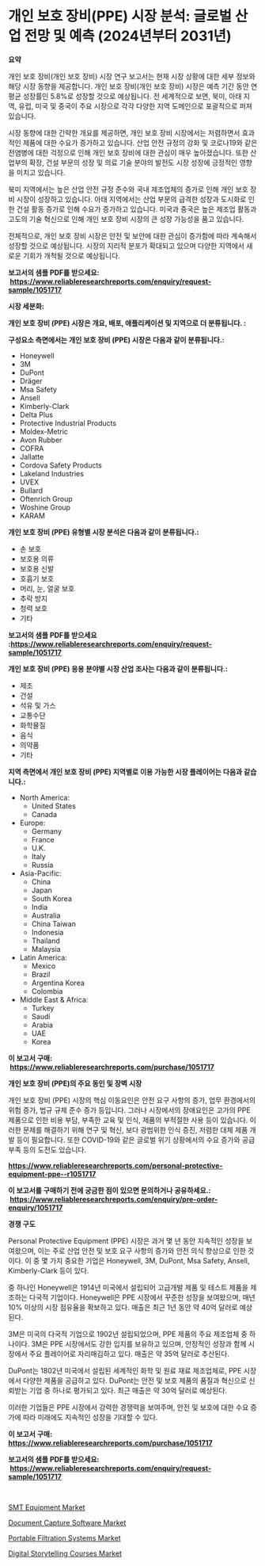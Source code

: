 <p><h1>개인 보호 장비(PPE) 시장 분석: 글로벌 산업 전망 및 예측 (2024년부터 2031년)</h1></p><p><strong>요약</strong></p>
<p><p>개인 보호 장비(개인 보호 장비) 시장 연구 보고서는 현재 시장 상황에 대한 세부 정보와 해당 시장 동향을 제공합니다. 개인 보호 장비(개인 보호 장비) 시장은 예측 기간 동안 연평균 성장률인 5.8%로 성장할 것으로 예상됩니다. 전 세계적으로 보면, 북미, 아태 지역, 유럽, 미국 및 중국이 주요 시장으로 각각 다양한 지역 도메인으로 포괄적으로 퍼져 있습니다.</p><p>시장 동향에 대한 간략한 개요를 제공하면, 개인 보호 장비 시장에서는 저렴하면서 효과적인 제품에 대한 수요가 증가하고 있습니다. 산업 안전 규정의 강화 및 코로나19와 같은 전염병에 대한 걱정으로 인해 개인 보호 장비에 대한 관심이 매우 높아졌습니다. 또한 산업부의 확장, 건설 부문의 성장 및 의료 기술 분야의 발전도 시장 성장에 긍정적인 영향을 미치고 있습니다.</p><p>북미 지역에서는 높은 산업 안전 규정 준수와 국내 제조업체의 증가로 인해 개인 보호 장비 시장이 성장하고 있습니다. 아태 지역에서는 산업 부문의 급격한 성장과 도시화로 인한 건설 활동 증가로 인해 수요가 증가하고 있습니다. 미국과 중국은 높은 제조업 활동과 고도의 기술 혁신으로 인해 개인 보호 장비 시장의 큰 성장 가능성을 품고 있습니다.</p><p>전체적으로, 개인 보호 장비 시장은 안전 및 보안에 대한 관심이 증가함에 따라 계속해서 성장할 것으로 예상됩니다. 시장의 지리적 분포가 확대되고 있으며 다양한 지역에서 새로운 기회가 개척될 것으로 예상됩니다.</p></p>
<p><strong>보고서의 샘플 PDF를 받으세요: &nbsp;<a href="https://www.reliableresearchreports.com/enquiry/request-sample/1051717">https://www.reliableresearchreports.com/enquiry/request-sample/1051717</a></strong></p>
<p><strong>시장 세분화:</strong></p>
<p><strong> 개인 보호 장비 (PPE) 시장은 개요, 배포, 애플리케이션 및 지역으로 더 분류됩니다. :</strong></p>
<p><strong>구성요소 측면에서는 개인 보호 장비 (PPE) 시장은 다음과 같이 분류됩니다.:</strong></p>
<p><ul><li>Honeywell</li><li>3M</li><li>DuPont</li><li>Dräger</li><li>Msa Safety</li><li>Ansell</li><li>Kimberly-Clark</li><li>Delta Plus</li><li>Protective Industrial Products</li><li>Moldex-Metric</li><li>Avon Rubber</li><li>COFRA</li><li>Jallatte</li><li>Cordova Safety Products</li><li>Lakeland Industries</li><li>UVEX</li><li>Bullard</li><li>Oftenrich Group</li><li>Woshine Group</li><li>KARAM</li></ul></p>
<p><strong> 개인 보호 장비 (PPE) 유형별 시장 분석은 다음과 같이 분류됩니다.:</strong></p>
<p><ul><li>손 보호</li><li>보호용 의류</li><li>보호용 신발</li><li>호흡기 보호</li><li>머리, 눈, 얼굴 보호</li><li>추락 방지</li><li>청력 보호</li><li>기타</li></ul></p>
<p><strong>보고서의 샘플 PDF를 받으세요 :<a href="https://www.reliableresearchreports.com/enquiry/request-sample/1051717">https://www.reliableresearchreports.com/enquiry/request-sample/1051717</a></strong></p>
<p><strong> 개인 보호 장비 (PPE) 응용 분야별 시장 산업 조사는 다음과 같이 분류됩니다.:</strong></p>
<p><ul><li>제조</li><li>건설</li><li>석유 및 가스</li><li>교통수단</li><li>화학물질</li><li>음식</li><li>의약품</li><li>기타</li></ul></p>
<p><strong>지역 측면에서 개인 보호 장비 (PPE) 지역별로 이용 가능한 시장 플레이어는 다음과 같습니다.:</strong></p>
<p><ul>
    <li>
        North America:
        <ul>
            <li>United States</li>
            <li>Canada</li>
        </ul>
    </li>
    <li>
        Europe:
        <ul>
            <li>Germany</li>
            <li>France</li>
            <li>U.K.</li>
            <li>Italy</li>
            <li>Russia</li>
        </ul>
    </li>
    <li>
        Asia-Pacific:
        <ul>
            <li>China</li>
            <li>Japan</li>
            <li>South Korea</li>
            <li>India</li>
            <li>Australia</li>
            <li>China Taiwan</li>
            <li>Indonesia</li>
            <li>Thailand</li>
            <li>Malaysia</li>
        </ul>
    </li>
    <li>
        Latin America:
        <ul>
            <li>Mexico</li>
            <li>Brazil</li>
            <li>Argentina Korea</li>
            <li>Colombia</li>
        </ul>
    </li>
    <li>
        Middle East & Africa:
        <ul>
            <li>Turkey</li>
            <li>Saudi</li>
            <li>Arabia</li>
            <li>UAE</li>
            <li>Korea</li>
        </ul>
    </li>
    </ul></p>
<p><strong>이 보고서 구매: &nbsp;<a href="https://www.reliableresearchreports.com/purchase/1051717">https://www.reliableresearchreports.com/purchase/1051717</a></strong></p>
<p><strong>개인 보호 장비 (PPE)의 주요 동인 및 장벽 시장</strong></p>
<p><p>개인 보호 장비 (PPE) 시장의 핵심 이동요인은 안전 요구 사항의 증가, 업무 환경에서의 위험 증가, 법규 규제 준수 증가 등입니다. 그러나 시장에서의 장애요인은 고가의 PPE 제품으로 인한 비용 부담, 부족한 교육 및 인식, 제품의 부적절한 사용 등이 있습니다. 이러한 문제를 해결하기 위해 연구 및 혁신, 보다 광범위한 인식 증진, 저렴한 대체 제품 개발 등이 필요합니다. 또한 COVID-19와 같은 글로벌 위기 상황에서의 수요 증가와 공급 부족 등의 도전도 있습니다.</p></p>
<p><strong><a href="https://www.reliableresearchreports.com/personal-protective-equipment-ppe--r1051717">https://www.reliableresearchreports.com/personal-protective-equipment-ppe--r1051717</a></strong></p>
<p><strong>이 보고서를 구매하기 전에 궁금한 점이 있으면 문의하거나 공유하세요.: &nbsp;<a href="https://www.reliableresearchreports.com/enquiry/pre-order-enquiry/1051717">https://www.reliableresearchreports.com/enquiry/pre-order-enquiry/1051717</a></strong></p>
<p><strong>경쟁 구도</strong></p>
<p><p>Personal Protective Equipment (PPE) 시장은 과거 몇 년 동안 지속적인 성장을 보여왔으며, 이는 주로 산업 안전 및 보호 요구 사항의 증가와 안전 의식 향상으로 인한 것이다. 이 중 몇 가지 중요한 기업은 Honeywell, 3M, DuPont, Msa Safety, Ansell, Kimberly-Clark 등이 있다.</p><p>중 하나인 Honeywell은 1914년 미국에서 설립되어 고급개발 제품 및 테스트 제품을 제조하는 다국적 기업이다. Honeywell은 PPE 시장에서 꾸준한 성장을 보여왔으며, 매년 10% 이상의 시장 점유율을 확보하고 있다. 매출은 최근 1년 동안 약 40억 달러로 예상된다.</p><p>3M은 미국의 다국적 기업으로 1902년 설립되었으며, PPE 제품의 주요 제조업체 중 하나이다. 3M은 PPE 시장에서도 강한 입지를 보유하고 있으며, 안정적인 성장과 함께 시장에서 주요 플레이어로 자리매김하고 있다. 매출은 약 35억 달러로 추산된다.</p><p>DuPont는 1802년 미국에서 설립된 세계적인 화학 및 원료 재료 제조업체로, PPE 시장에서 다양한 제품을 공급하고 있다. DuPont는 안전 및 보호 제품의 품질과 혁신으로 신뢰받는 기업 중 하나로 평가되고 있다. 최근 매출은 약 30억 달러로 예상된다.</p><p>이러한 기업들은 PPE 시장에서 강력한 경쟁력을 보여주며, 안전 및 보호에 대한 수요 증가에 따라 미래에도 지속적인 성장을 기대할 수 있다.</p></p>
<p><strong>이 보고서 구매: &nbsp; <a href="https://www.reliableresearchreports.com/purchase/1051717">https://www.reliableresearchreports.com/purchase/1051717</a></strong></p>
<p><strong>보고서의 샘플 PDF를 받으세요: &nbsp;<a href="https://www.reliableresearchreports.com/enquiry/request-sample/1051717">https://www.reliableresearchreports.com/enquiry/request-sample/1051717</a></strong><strong></strong></p>
<p>&nbsp;</p>
<p><p><a href="https://github.com/guneycigdem35/Market-Research-Report-List-2/blob/main/smt-equipment-market.md">SMT Equipment Market</a></p><p><a href="https://www.linkedin.com/pulse/document-capture-software-market-furnishes-information-share-60w9e?trackingId=7Sg3jia02elAp4%2F6gfAvzA%3D%3D">Document Capture Software Market</a></p><p><a href="https://github.com/biheemgalvinlouises6hokrh3h/Market-Research-Report-List-2/blob/main/portable-filtration-systems-market.md">Portable Filtration Systems Market</a></p><p><a href="https://www.linkedin.com/pulse/digital-storytelling-courses-market-size-trends-complete-industry-sbgae?trackingId=mnVnREf4AM0VzrNPzVA1eg%3D%3D">Digital Storytelling Courses Market</a></p></p>